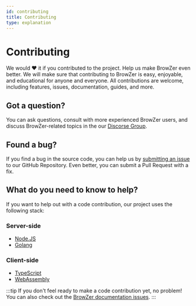```yaml
---
id: contributing
title: Contributing
type: explanation
---
```



# Contributing

We would ❤️ it if you contributed to the project.
Help us make BrowZer even better. 
We will make sure that contributing to BrowZer is easy, enjoyable, and educational for anyone and everyone. 
All contributions are welcome, including features, issues, documentation, guides, and more.

## Got a question?

You can ask questions, consult with more experienced BrowZer users, and discuss BrowZer-related topics 
in the our [Discorse Group](https://openziti.discourse.group/).

## Found a bug?

If you find a bug in the source code, you can help us by 
[submitting an issue](https://github.com/openziti/ziti/issues/new?assignees=&labels=type%3A%20bug&template=bug_report.md&title=) 
to our GitHub Repository. 
Even better, you can submit a Pull Request with a fix.

## What do you need to know to help?

If you want to help out with a code contribution, our project uses the following stack:

### Server-side

- [Node.JS](https://nodejs.org/)
- [Golang](https://go.dev//)

### Client-side

- [TypeScript](https://www.typescriptlang.org/docs)
- [WebAssembly](https://webassembly.org/)

:::tip
If you don't feel ready to make a code contribution yet, no problem! 
You can also check out the [BrowZer documentation issues](https://github.com/openziti/ziti-browzer-doc/labels/type%3A%20docs).
:::


